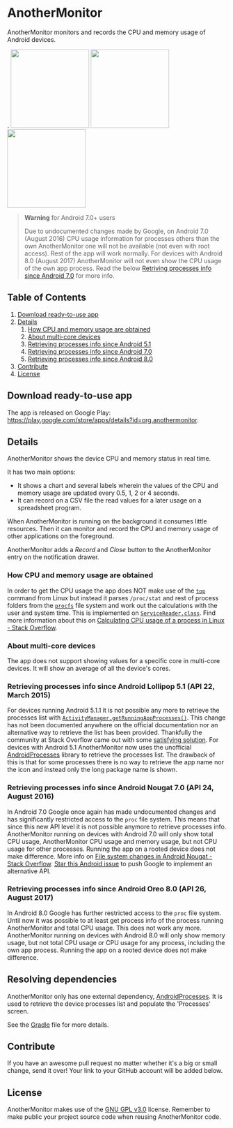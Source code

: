 # AnotherMonitor

AnotherMonitor monitors and records the CPU and memory usage of Android devices.

.
<img src="https://lh4.ggpht.com/gfwMh4Ih0VD0AaxI8_eh11m6CRu_zSW6-U6F25AjCdlUjCkliWHBgJMhDb3ePdl_EMoT" width="180px" />
<img src="https://lh4.ggpht.com/fugTTF9i76nsfnpWfv34xe1Xz5u4dDWOqbTYkBaPrzud4zPuYIZtQQhEyH7pX9POjYU" width="180px" />
<img src="https://lh5.ggpht.com/96BmklbBOEOgL5mmXZQkofwswLGEzY4Zf6EirtF2nOBgf_cTo86RxuzCInv7etIfNgTO" width="180px" />

> **Warning** for Android 7.0+ users
> 
> Due to undocumented changes made by Google, on Android 7.0 (August 2016) CPU usage information for processes others than the own AnotherMonitor one will not be available (not even with root access). Rest of the app will work normally. For devices with Android 8.0 (August 2017) AnotherMonitor will not even show the CPU usage of the own app process. Read the below [Retriving processes info since Android 7.0](#retrieving-processes-info-since-android-nougat-70-api-24-august-2016) for more info.

## Table of Contents

1. [Download ready-to-use app](#download-ready-to-use-app)
1. [Details](#details)
   1. [How CPU and memory usage are obtained](#how-cpu-and-memory-usage-are-obtained)
   1. [About multi-core devices](#about-multi-core-devices)
   1. [Retrieving processes info since Android 5.1](#retrieving-processes-info-since-android-lollipop-51-api-22-march-2015)
   1. [Retrieving processes info since Android 7.0](#retrieving-processes-info-since-android-nougat-70-api-24-august-2016)
   1. [Retrieving processes info since Android 8.0](#retrieving-processes-info-since-android-oreo-80-api-26-august-2017)
1. [Contribute](#contribute)
1. [License](#licnse)

## Download ready-to-use app

The app is released on Google Play: https://play.google.com/store/apps/details?id=org.anothermonitor.

## Details

AnotherMonitor shows the device CPU and memory status in real time.

It has two main options:
- It shows a chart and several labels wherein the values of the CPU and memory usage are updated every 0.5, 1, 2 or 4 seconds.
- It can record on a CSV file the read values for a later usage on a spreadsheet program.

When AnotherMonitor is running on the background it consumes little resources. Then it can monitor and record the CPU and memory usage of other applications on the foreground.

AnotherMonitor adds a *Record* and *Close* button to the AnotherMonitor entry on the notification drawer.

### How CPU and memory usage are obtained

In order to get the CPU usage the app does NOT make use of the [`top`](https://en.wikipedia.org/wiki/Top_(software)) command from Linux but instead it parses `/proc/stat` and rest of process folders from the [`procfs`](https://en.wikipedia.org/wiki/Procfs) file system and work out the calculations with the user and system time. This is implemented on [`ServiceReader.class`](https://github.com/AntonioRedondo/AnotherMonitor/blob/master/AnotherMonitor/src/main/java/org/anothermonitor/ServiceReader.java#L259). Find more information about this on [Calculating CPU usage of a process in Linux - Stack Overflow](http://stackoverflow.com/questions/1420426/calculating-cpu-usage-of-a-process-in-linux).

### About multi-core devices

The app does not support showing values for a specific core in multi-core devices. It will show an average of all the device's cores.

### Retrieving processes info since Android Lollipop 5.1 (API 22, March 2015)

For devices running Android 5.1.1 it is not possible any more to retrieve the processes list with [`ActivityManager.getRunningAppProcesses()`](http://developer.android.com/reference/android/app/ActivityManager.html#getRunningAppProcesses%28%29). This change has not been documented anywhere on the official documentation nor an alternative way to retrieve the list has been provided. Thankfully the community at Stack Overflow came out with some [satisfying solution](http://stackoverflow.com/questions/30619349/android-5-1-1-and-above-getrunningappprocesses-returns-my-application-packag). For devices with Android 5.1 AnotherMonitor now uses the unofficial [AndroidProcesses](https://github.com/jaredrummler/AndroidProcesses) library to retrieve the processes list. The drawback of this is that for some processes there is no way to retrieve the app name nor the icon and instead only the long package name is shown.

### Retrieving processes info since Android Nougat 7.0 (API 24, August 2016)

In Android 7.0 Google once again has made undocumented changes and has significantly restricted access to the `proc` file system. This means that since this new API level it is not possible anymore to retrieve processes info. AnotherMonitor running on devices with Android 7.0 will only show total CPU usage, AnotherMonitor CPU usage and memory usage, but not CPU usage for other processes. Running the app on a rooted device does not make difference. More info on [File system changes in Android Nougat - Stack Overflow](https://stackoverflow.com/questions/38590140/file-system-changes-in-android-nougat). [Star this Android issue](https://issuetracker.google.com/issues/37091475) to push Google to implement an alternative API.


### Retrieving processes info since Android Oreo 8.0 (API 26, August 2017)

In Android 8.0 Google has further restricted access to the `proc` file system. Until now it was possible to at least get process info of the process running AnotherMonitor and total CPU usage. This does not work any more. AnotherMonitor running on devices with Android 8.0 will only show memory usage, but not total CPU usage or CPU usage for any process, including the own app process. Running the app on a rooted device does not make difference.


## Resolving dependencies

AnotherMonitor only has one external dependency, [AndroidProcesses](https://github.com/jaredrummler/AndroidProcesses). It is used to retrieve the device processes list and populate the 'Processes' screen.

See the [Gradle](https://github.com/AntonioRedondo/AnotherMonitor/blob/master/AnotherMonitor/build.gradle) file for more details.

## Contribute

If you have an awesome pull request no matter whether it's a big or small change, send it over! Your link to your GitHub account will be added below.

## License

AnotherMonitor makes use of the [GNU GPL v3.0](http://choosealicense.com/licenses/gpl-3.0/) license. Remember to make public your project source code when reusing AnotherMonitor code.
